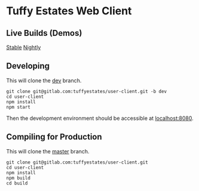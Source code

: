 # Tuffy Estates Web Client

## Live Builds (Demos)
[Stable](https://tuffyestates.netlify.com)
[Nightly](https://dev--tuffyestates.netlify.com)

## Developing
This will clone the [dev](https://gitlab.com/tuffyestates/user-client/tree/dev) branch.
```
git clone git@gitlab.com:tuffyestates/user-client.git -b dev
cd user-client
npm install
npm start
```
Then the development environment should be accessible at [localhost:8080](http://localhost:8080).

## Compiling for Production
This will clone the [master](https://gitlab.com/tuffyestates/user-client) branch.
```
git clone git@gitlab.com:tuffyestates/user-client.git
cd user-client
npm install
npm build
cd build
```
